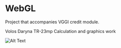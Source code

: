 # WebGL

Project that accompanies VGGI credit module.

Volos Daryna TR-23mp Calculation and graphics work

![Alt Text](https://github.com/dashaknife/graphic/blob/CGW/screen_CGW.gif)

